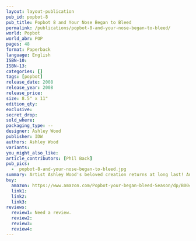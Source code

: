 ```yaml
---
layout: layout-publication
pub_id: popbot-8
pub_title: Popbot 8 and Your Nose Began to Bleed
permalink: /publications/popbot-8-and-your-nose-began-to-bleed/
world: Popbot
world_abr: POP
pages: 48
format: Paperback
language: English
ISBN-10: 
ISBN-13: 
categories: []
tags: [popbot]
release_date: 2008
release_year: 2008
release_price: 
size: 8.5" x 11"
edition_qty: 
exclusive: 
secret_drop:
sold_where: 
packaging_type: --
designer: Ashley Wood
publisher: IDW
authors: Ashley Wood
variants:
you_might_also_like: 
article_contributors: [Phil Back]
pub_pics: 
  -  popbot-8-and-your-nose-began-to-bleed.jpg
summary: Artist Ashley Wood's beloved creation returns at long last! And while most things in Popbot's life tend to get complicated, nothing could have prepared him for the all-out Robot War in which he finds himself this time out. Popbot 7 features the usual assortment of beautiful oddities that fans the world 'round have come to expect from the mind and quill of Ashley Wood. - From Amazon
buy:
  amazon: https://www.amazon.com/Popbot-your-began-bleed-Season/dp/B004JFAGGA/ref=sr_1_1?s=books&ie=UTF8&qid=1549248723&sr=1-1&keywords=popbot+8
  link1: 
  link2: 
  link3: 
reviews:
  review1: Need a review.
  review2:
  review3:
  review4:
---
```

<p></p>